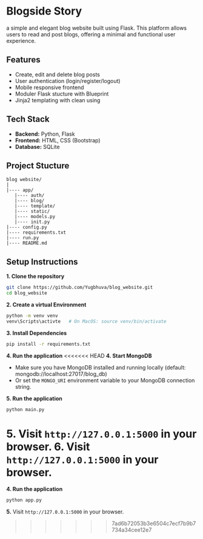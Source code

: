 # Blogside Story

a simple and elegant blog website built using Flask. This platform allows users to read and post blogs, offering a minimal and functional user experience.

## Features

- Create, edit and delete blog posts
- User authentication (login/register/logout)
- Mobile responsive frontend
- Moduler Flask stucture with Blueprint
- Jinja2 templating with clean using

## Tech Stack
- **Backend:** Python, Flask
- **Frontend:** HTML, CSS (Bootstrap)
- **Database:** SQLite

## Project Stucture
```
blog website/
|
|---- app/
   |---- auth/
   |---- blog/
   |---- template/
   |---- static/
   |---- models.py
   |---- init.py
|---- config.py
|---- requirements.txt
|---- run.py
|---- README.md
 ```

 ## Setup Instructions

 **1. Clone the repository**
 ```bash
 git clone https://github.com/Yugbhuva/blog_website.git
 cd blog_website
 ```
**2. Create a virtual Environment**
```bash
python -m venv venv
venv\Scripts\activte   # On MacOS: source venv/bin/activate 
```
**3. Install Dependencies**
```bash
pip install -r requirements.txt
```
**4. Run the application**
<<<<<<< HEAD
**4. Start MongoDB**
- Make sure you have MongoDB installed and running locally (default: mongodb://localhost:27017/blog_db)
- Or set the `MONGO_URI` environment variable to your MongoDB connection string.

**5. Run the application**
```bash
python main.py
```
**5.** Visit ```http://127.0.0.1:5000``` in your browser.
**6.** Visit ```http://127.0.0.1:5000``` in your browser.
=======
**4. Run the application**
```bash
python app.py
```
**5.** Visit ```http://127.0.0.1:5000``` in your browser.
>>>>>>> 7ad6b72053b3e6504c7ecf7b9b7734a34cee12e7
